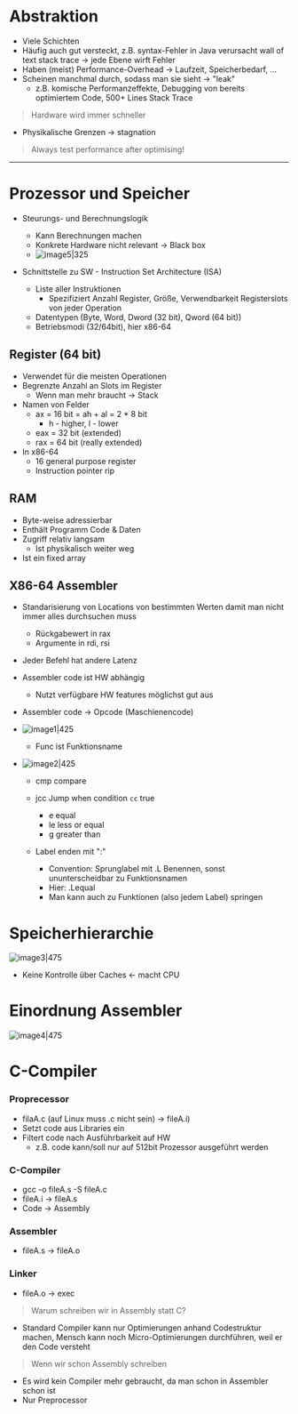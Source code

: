 # Abstraktion

- Viele Schichten
- Häufig auch gut versteckt, z.B. syntax-Fehler in Java verursacht wall of text stack trace -> jede Ebene wirft Fehler
- Haben (meist) Performance-Overhead -> Laufzeit, Speicherbedarf, …
- Scheinen manchmal durch, sodass man sie sieht -> "leak"
	- z.B. komische Performanzeffekte, Debugging von bereits optimiertem Code, 500+ Lines Stack Trace

> Hardware wird immer schneller
- Physikalische Grenzen -> stagnation

> Always test performance after optimising!

----

# Prozessor und Speicher

- Steurungs- und Berechnungslogik
	- Kann Berechnungen machen
	- Konkrete Hardware nicht relevant -> Black box
	- ![image5|325](14e5e1e98de247c995b507bf3b65776e.png)

- Schnittstelle zu SW - Instruction Set Architecture (ISA)
	- Liste aller Instruktionen
	    - Spezifiziert Anzahl Register, Größe, Verwendbarkeit Registerslots von jeder Operation
	- Datentypen (Byte, Word, Dword (32 bit), Qword (64 bit))
	- Betriebsmodi (32/64bit), hier x86-64

## Register (64 bit)
- Verwendet für die meisten Operationen
- Begrenzte Anzahl an Slots im Register
    - Wenn man mehr braucht -> Stack
- Namen von Felder
    - ax = 16 bit = ah + al = 2 \* 8 bit
	    - h - higher, l - lower
    - eax = 32 bit (extended)
    - rax = 64 bit (really extended)
- In x86-64
    - 16 general purpose register
    - Instruction pointer rip

## RAM
- Byte-weise adressierbar
- Enthält Programm Code & Daten
- Zugriff relativ langsam
	- Ist physikalisch weiter weg
- Ist ein fixed array

## X86-64 Assembler
- Standarisierung von Locations von bestimmten Werten damit man nicht immer alles durchsuchen muss
	- Rückgabewert in rax
	- Argumente in rdi, rsi
- Jeder Befehl hat andere Latenz
- Assembler code ist HW abhängig
	- Nutzt verfügbare HW features möglichst gut aus
- Assembler code -> Opcode (Maschienencode)

- ![image1|425](0fc2197c97a74b609d755342e1bd5bf1.png) 
	- Func ist Funktionsname

- ![image2|425](2f7b47fb41c641a488aba46e7b5bdc46.png)
	 - cmp compare
	 - jcc Jump when condition ``cc`` true
		 - e equal
		 - le less or equal
		 - g greater than
		 
	- Label enden mit ":"
		- Convention: Sprunglabel mit .L Benennen, sonst ununterscheidbar zu Funktionsnamen
		- Hier: .Lequal
		- Man kann auch zu Funktionen (also jedem Label) springen

# Speicherhierarchie
![image3|475](3a70ac4e57bd439890daa368f7a6b789.png)
- Keine Kontrolle über Caches <- macht CPU

# Einordnung Assembler
![image4|475](e8f1402a8bf1468aad26d6872c2ec83c.png)

# C-Compiler
### Proprecessor
- filaA.c (auf Linux muss .c nicht sein) -\> fileA.i)
- Setzt code aus Libraries ein
- Filtert code nach Ausführbarkeit auf HW
    - z.B. code kann/soll nur auf 512bit Prozessor ausgeführt werden

### C-Compiler
  - gcc -o fileA.s -S fileA.c
  - fileA.i -\> fileA.s
  - Code -\> Assembly

### Assembler
  - fileA.s -\> fileA.o

### Linker
  - fileA.o -\> exec

> Warum schreiben wir in Assembly statt C?
- Standard Compiler kann nur Optimierungen anhand Codestruktur machen, Mensch kann noch Micro-Optimierungen durchführen, weil er den Code versteht

> Wenn wir schon Assembly schreiben
- Es wird kein Compiler mehr gebraucht, da man schon in Assembler schon ist
- Nur Preprocessor